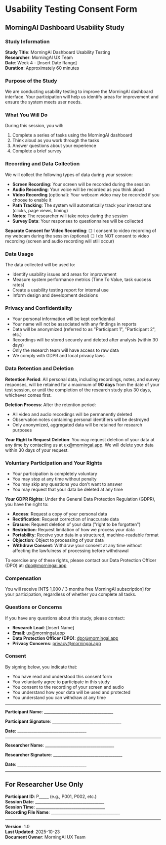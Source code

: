 # Usability Testing Consent Form

## MorningAI Dashboard Usability Study

### Study Information

**Study Title**: MorningAI Dashboard Usability Testing  
**Researcher**: MorningAI UX Team  
**Date**: Week 4 - [Insert Date Range]  
**Duration**: Approximately 60 minutes

### Purpose of the Study

We are conducting usability testing to improve the MorningAI dashboard interface. Your participation will help us identify areas for improvement and ensure the system meets user needs.

### What You Will Do

During this session, you will:
1. Complete a series of tasks using the MorningAI dashboard
2. Think aloud as you work through the tasks
3. Answer questions about your experience
4. Complete a brief survey

### Recording and Data Collection

We will collect the following types of data during your session:

- **Screen Recording**: Your screen will be recorded during the session
- **Audio Recording**: Your voice will be recorded as you think aloud
- **Video Recording** (optional): Your webcam video may be recorded if you choose to enable it
- **Path Tracking**: The system will automatically track your interactions (clicks, page views, timing)
- **Notes**: The researcher will take notes during the session
- **Survey Data**: Your responses to questionnaires will be collected

**Separate Consent for Video Recording**:
☐ I consent to video recording of my webcam during the session (optional)
☐ I do NOT consent to video recording (screen and audio recording will still occur)

### Data Usage

The data collected will be used to:
- Identify usability issues and areas for improvement
- Measure system performance metrics (Time To Value, task success rates)
- Create a usability testing report for internal use
- Inform design and development decisions

### Privacy and Confidentiality

- Your personal information will be kept confidential
- Your name will not be associated with any findings in reports
- Data will be anonymized (referred to as "Participant 1", "Participant 2", etc.)
- Recordings will be stored securely and deleted after analysis (within 30 days)
- Only the research team will have access to raw data
- We comply with GDPR and local privacy laws

### Data Retention and Deletion

**Retention Period**: All personal data, including recordings, notes, and survey responses, will be retained for a maximum of **90 days** from the date of your test session, or until the completion of the research study plus 30 days, whichever comes first.

**Deletion Process**: After the retention period:
- All video and audio recordings will be permanently deleted
- Observation notes containing personal identifiers will be destroyed
- Only anonymized, aggregated data will be retained for research purposes

**Your Right to Request Deletion**: You may request deletion of your data at any time by contacting us at ux@morningai.app. We will delete your data within 30 days of your request.

### Voluntary Participation and Your Rights

- Your participation is completely voluntary
- You may stop at any time without penalty
- You may skip any questions you don't want to answer
- You may request that your data be deleted at any time

**Your GDPR Rights**: Under the General Data Protection Regulation (GDPR), you have the right to:
- **Access**: Request a copy of your personal data
- **Rectification**: Request correction of inaccurate data
- **Erasure**: Request deletion of your data ("right to be forgotten")
- **Restriction**: Request limitation of how we process your data
- **Portability**: Receive your data in a structured, machine-readable format
- **Objection**: Object to processing of your data
- **Withdraw Consent**: Withdraw your consent at any time without affecting the lawfulness of processing before withdrawal

To exercise any of these rights, please contact our Data Protection Officer (DPO) at: dpo@morningai.app

### Compensation

You will receive [NT$ 1,000 / 3 months free MorningAI subscription] for your participation, regardless of whether you complete all tasks.

### Questions or Concerns

If you have any questions about this study, please contact:
- **Research Lead**: [Insert Name]
- **Email**: ux@morningai.app
- **Data Protection Officer (DPO)**: dpo@morningai.app
- **Privacy Concerns**: privacy@morningai.app

### Consent

By signing below, you indicate that:
- You have read and understood this consent form
- You voluntarily agree to participate in this study
- You consent to the recording of your screen and audio
- You understand how your data will be used and protected
- You understand you can withdraw at any time

---

**Participant Name**: ___________________________________

**Participant Signature**: ___________________________________

**Date**: ___________________________________

---

**Researcher Name**: ___________________________________

**Researcher Signature**: ___________________________________

**Date**: ___________________________________

---

## For Researcher Use Only

**Participant ID**: P_____ (e.g., P001, P002, etc.)  
**Session Date**: ___________________________________  
**Session Time**: ___________________________________  
**Recording File Name**: ___________________________________

---

**Version**: 1.0  
**Last Updated**: 2025-10-23  
**Document Owner**: MorningAI UX Team
